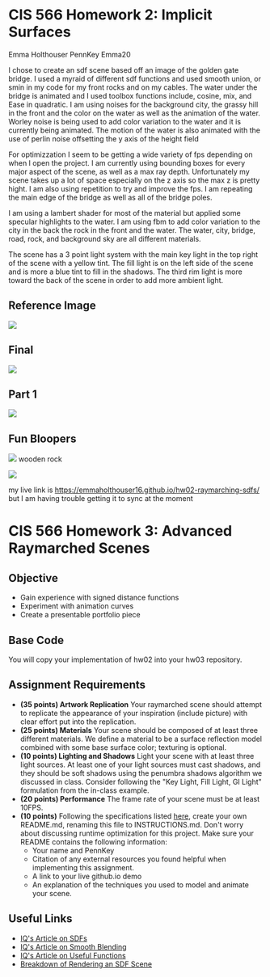 # CIS 566 Homework 2: Implicit Surfaces
Emma Holthouser
PennKey Emma20

I chose to create an sdf scene based off an image of the golden gate bridge. I used a myraid of different sdf functions and used smooth union, or smin in my code for my front rocks and on my cables. The water under the bridge is animated and I used toolbox functions include, cosine, mix, and Ease in quadratic. I am using noises for the background city, the grassy hill in the front and the color on the water as well as the animation of the water. Worley noise is being used to add color variation to the water and it is currently being animated. The motion of the water is also animated with the use of perlin noise offsetting the y axis of the height field

For optimizzation I seem to be getting a wide variety of fps depending on when I open the project. I am currently using bounding boxes for every major aspect of the scene, as well as a max ray depth. Unfortunately my scene takes up a lot of space especially on the z axis so the max z is pretty hight. I am also using repetition to try and improve the fps. I am repeating the main edge of the bridge as well as all of the bridge poles. 

I am using a lambert shader for most of the material but applied some specular highlights to the water. I am using fbm to add color variation to the city in the back the rock in the front and the water. The water, city, bridge, road, rock, and background sky are all different materials. 

The scene has a 3 point light system with the main key light in the top right of the scene with a yellow tint. The fill light is on the left side of the scene and is more a blue tint to fill in the shadows. The third rim light is more toward the back of the scene in order to add more ambient light. 

Reference Image
-----------
![](images/bridge.jpeg)

Final 
--------
![](images/Final.png)


Part 1
---------
![](images/sdfBridge.png)

Fun Bloopers
-----------

![](images/blooper1.png)
wooden rock

![](images/BrickSphereBlooper.png)



my live link is https://emmaholthouser16.github.io/hw02-raymarching-sdfs/ but I am having trouble getting it to sync at the moment
# CIS 566 Homework 3: Advanced Raymarched Scenes

## Objective
- Gain experience with signed distance functions
- Experiment with animation curves
- Create a presentable portfolio piece

## Base Code

You will copy your implementation of hw02 into your hw03 repository.

## Assignment Requirements
- __(35 points) Artwork Replication__ Your raymarched scene should attempt to replicate the appearance of your inspiration (include picture) with clear effort put into the replication.
- __(25 points) Materials__ Your scene should be composed of at least three different materials. We define a material to be a surface reflection model combined with some base surface color; texturing is optional.
- __(10 points) Lighting and Shadows__ Light your scene with at least three light sources. At least one of your light sources must cast shadows, and they should be soft shadows using the penumbra shadows algorithm we discussed in class. Consider following the "Key Light, Fill Light, GI Light" formulation from the in-class example.
- __(20 points) Performance__ The frame rate of your scene must be at least 10FPS.
- __(10 points)__ Following the specifications listed
[here](https://github.com/pjcozzi/Articles/blob/master/CIS565/GitHubRepo/README.md),
create your own README.md, renaming this file to INSTRUCTIONS.md. Don't worry
about discussing runtime optimization for this project. Make sure your
README contains the following information:
  - Your name and PennKey
  - Citation of any external resources you found helpful when implementing this
  assignment.
  - A link to your live github.io demo
  - An explanation of the techniques you used to model and animate your scene.

## Useful Links
- [IQ's Article on SDFs](http://www.iquilezles.org/www/articles/distfunctions/distfunctions.htm)
- [IQ's Article on Smooth Blending](http://www.iquilezles.org/www/articles/smin/smin.htm)
- [IQ's Article on Useful Functions](http://www.iquilezles.org/www/articles/functions/functions.htm)
- [Breakdown of Rendering an SDF Scene](http://www.iquilezles.org/www/material/nvscene2008/rwwtt.pdf)
